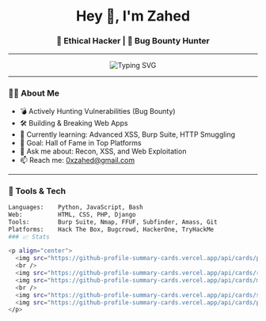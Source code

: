 <h1 align="center">Hey 👋, I'm Zahed</h1>
<h3 align="center">🚀 Ethical Hacker | 🎯 Bug Bounty Hunter </h3>

---

<p align="center">
  <img src="https://readme-typing-svg.herokuapp.com?font=Fira+Code&size=22&pause=1000&center=true&vCenter=true&width=435&lines=Hacking+the+planet+...;Breaking+things+to+secure+them;Learning+%F0%9F%92%AA+One+exploit+at+a+time!" alt="Typing SVG" />
</p>

---

### 🕵️‍♂️ About Me

- 💣 Actively Hunting Vulnerabilities (Bug Bounty)  
- 🛠️ Building & Breaking Web Apps  
- 🧠 Currently learning: Advanced XSS, Burp Suite, HTTP Smuggling  
- 🎯 Goal: Hall of Fame in Top Platforms  
- 💬 Ask me about: Recon, XSS, and Web Exploitation  
- 📫 Reach me: 0xzahed@gmail.com  

---

### 🧰 Tools & Tech

```bash
Languages:    Python, JavaScript, Bash
Web:          HTML, CSS, PHP, Django
Tools:        Burp Suite, Nmap, FFUF, Subfinder, Amass, Git
Platforms:    Hack The Box, Bugcrowd, HackerOne, TryHackMe
### 📈 Stats

<p align="center">
  <img src="https://github-profile-summary-cards.vercel.app/api/cards/profile-details?username=0xzahed&theme=tokyonight" />
  <br />
  <img src="https://github-profile-summary-cards.vercel.app/api/cards/repos-per-language?username=0xzahed&theme=tokyonight" />
  <img src="https://github-profile-summary-cards.vercel.app/api/cards/most-commit-language?username=0xzahed&theme=tokyonight" />
  <br />
  <img src="https://github-profile-summary-cards.vercel.app/api/cards/stats?username=0xzahed&theme=tokyonight" />
  <img src="https://github-profile-summary-cards.vercel.app/api/cards/productive-time?username=0xzahed&theme=tokyonight&utcOffset=+6" />
</p>
